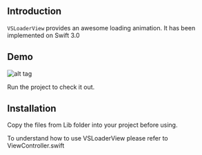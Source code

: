 ## Introduction
`VSLoaderView` provides an awesome loading animation. It has been implemented on Swift 3.0

## Demo
![alt tag](http://i.imgur.com/KhqTtIv.gif)

Run the project to check it out.

## Installation
Copy the files from Lib folder into your project before using.

To understand how to use VSLoaderView please refer to ViewController.swift
